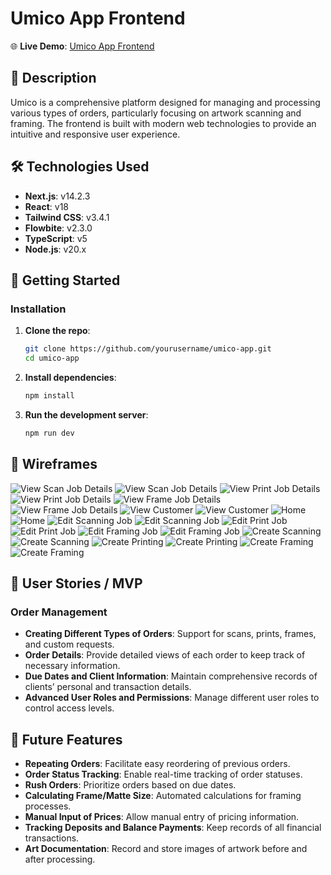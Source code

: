 
# Umico App Frontend

🌐 **Live Demo**: [Umico App Frontend](https://umicoframesfe-eb05e3b38331.herokuapp.com/)

## 📜 Description

Umico is a comprehensive platform designed for managing and processing various types of orders, particularly focusing on artwork scanning and framing. The frontend is built with modern web technologies to provide an intuitive and responsive user experience.

## 🛠️ Technologies Used

- **Next.js**: v14.2.3
- **React**: v18
- **Tailwind CSS**: v3.4.1
- **Flowbite**: v2.3.0
- **TypeScript**: v5
- **Node.js**: v20.x

## 🚀 Getting Started

### Installation

1. **Clone the repo**:
   ```sh
   git clone https://github.com/yourusername/umico-app.git
   cd umico-app
   ```

2. **Install dependencies**:
   ```sh
   npm install
   ```

3. **Run the development server**:
   ```sh
   npm run dev
   ```

## 📐 Wireframes

![View Scan Job Details](https://github.com/linguosity/Umico-frontend/assets/130627705/7d7ab0c5-75eb-43a1-be7b-eaa82cf0b586)
![View Scan Job Details](https://github.com/linguosity/Umico-frontend/assets/130627705/7d7ab0c5-75eb-43a1-be7b-eaa82cf0b586)
![View Print Job Details](https://github.com/linguosity/Umico-frontend/assets/130627705/ecb78ec5-daa6-4dac-8220-8ecd53ea0862)
![View Print Job Details](https://github.com/linguosity/Umico-frontend/assets/130627705/ecb78ec5-daa6-4dac-8220-8ecd53ea0862)
![View Frame Job Details](https://github.com/linguosity/Umico-frontend/assets/130627705/2c0d7316-e225-4e5d-9b7c-e74e8add3d3c)
![View Frame Job Details](https://github.com/linguosity/Umico-frontend/assets/130627705/2c0d7316-e225-4e5d-9b7c-e74e8add3d3c)
![View Customer](https://github.com/linguosity/Umico-frontend/assets/130627705/5af96e4a-8c38-4099-8185-71a946712d82)
![View Customer](https://github.com/linguosity/Umico-frontend/assets/130627705/5af96e4a-8c38-4099-8185-71a946712d82)
![Home](https://github.com/linguosity/Umico-frontend/assets/130627705/cf58263f-9fcc-41d8-b352-297f99d7d59e)
![Home](https://github.com/linguosity/Umico-frontend/assets/130627705/cf58263f-9fcc-41d8-b352-297f99d7d59e)
![Edit Scanning Job](https://github.com/linguosity/Umico-frontend/assets/130627705/00420020-b732-4e38-ac9e-68d02d7afb3d)
![Edit Scanning Job](https://github.com/linguosity/Umico-frontend/assets/130627705/00420020-b732-4e38-ac9e-68d02d7afb3d)
![Edit Print Job](https://github.com/linguosity/Umico-frontend/assets/130627705/70417ea6-b08d-4844-8e26-45a8285b60f0)
![Edit Print Job](https://github.com/linguosity/Umico-frontend/assets/130627705/70417ea6-b08d-4844-8e26-45a8285b60f0)
![Edit Framing Job](https://github.com/linguosity/Umico-frontend/assets/130627705/5f2d0266-bf52-4016-b26e-56035625bb98)
![Edit Framing Job](https://github.com/linguosity/Umico-frontend/assets/130627705/5f2d0266-bf52-4016-b26e-56035625bb98)
![Create Scanning](https://github.com/linguosity/Umico-frontend/assets/130627705/5aa635d4-66fb-4b7e-820e-9de335e334f9)
![Create Scanning](https://github.com/linguosity/Umico-frontend/assets/130627705/5aa635d4-66fb-4b7e-820e-9de335e334f9)
![Create Printing](https://github.com/linguosity/Umico-frontend/assets/130627705/e3b20414-06b6-4a53-8bba-ea0955c098f2)
![Create Printing](https://github.com/linguosity/Umico-frontend/assets/130627705/e3b20414-06b6-4a53-8bba-ea0955c098f2)
![Create Framing](https://github.com/linguosity/Umico-frontend/assets/130627705/0888514d-27d5-46ad-9479-1567228504aa)
![Create Framing](https://github.com/linguosity/Umico-frontend/assets/130627705/0888514d-27d5-46ad-9479-1567228504aa)


## 📝 User Stories / MVP

### Order Management
- **Creating Different Types of Orders**: Support for scans, prints, frames, and custom requests.
- **Order Details**: Provide detailed views of each order to keep track of necessary information.
- **Due Dates and Client Information**: Maintain comprehensive records of clients’ personal and transaction details.
- **Advanced User Roles and Permissions**: Manage different user roles to control access levels.

## 🚧 Future Features
- **Repeating Orders**: Facilitate easy reordering of previous orders.
- **Order Status Tracking**: Enable real-time tracking of order statuses.
- **Rush Orders**: Prioritize orders based on due dates.
- **Calculating Frame/Matte Size**: Automated calculations for framing processes.
- **Manual Input of Prices**: Allow manual entry of pricing information.
- **Tracking Deposits and Balance Payments**: Keep records of all financial transactions.
- **Art Documentation**: Record and store images of artwork before and after processing.
